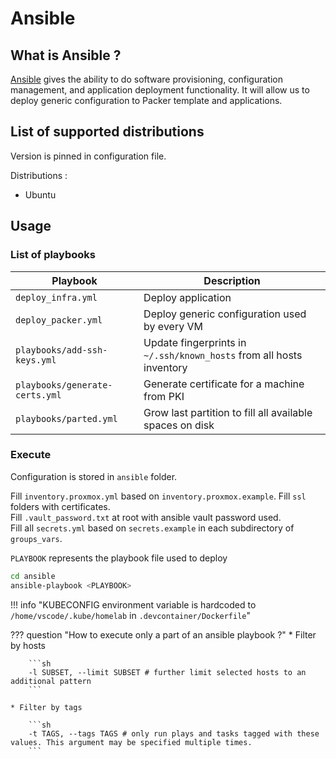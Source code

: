 # Ansible

## What is Ansible ?

[Ansible](https://www.ansible.com/) gives the ability to do software provisioning, configuration management, and application deployment functionality. It will allow us to deploy generic configuration to Packer template and applications.

## List of supported distributions

Version is pinned in configuration file.

Distributions :

* Ubuntu

## Usage

### List of playbooks

| Playbook                           | Description                                                          |
| ---------------------------------- | -------------------------------------------------------------------- |
| `deploy_infra.yml`                 | Deploy application                                                   |
| `deploy_packer.yml`                | Deploy generic configuration used by every VM                        |
| `playbooks/add-ssh-keys.yml`       | Update fingerprints in `~/.ssh/known_hosts` from all hosts inventory |
| `playbooks/generate-certs.yml`     | Generate certificate for a machine from PKI                          |
| `playbooks/parted.yml`             | Grow last partition to fill all available spaces on disk             |

### Execute

Configuration is stored in `ansible` folder.

Fill `inventory.proxmox.yml` based on `inventory.proxmox.example`.
Fill `ssl` folders with certificates.  
Fill `.vault_password.txt` at root with ansible vault password used.  
Fill all `secrets.yml` based on `secrets.example` in each subdirectory of `groups_vars`.

`PLAYBOOK` represents the playbook file used to deploy

```sh
cd ansible
ansible-playbook <PLAYBOOK>
```

!!! info "KUBECONFIG environment variable is hardcoded to `/home/vscode/.kube/homelab` in `.devcontainer/Dockerfile`"

??? question "How to execute only a part of an ansible playbook ?"
    * Filter by hosts

        ```sh
        -l SUBSET, --limit SUBSET # further limit selected hosts to an additional pattern
        ```

    * Filter by tags

        ```sh
        -t TAGS, --tags TAGS # only run plays and tasks tagged with these values. This argument may be specified multiple times.
        ```
